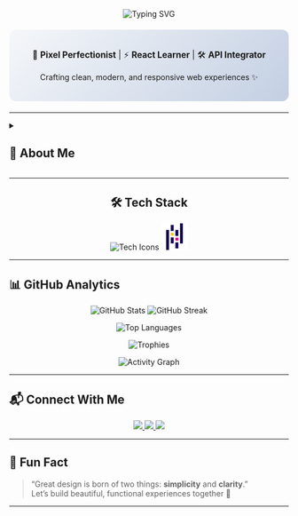 <div align="center">

  <!-- Animated Typing Header -->
  <img src="https://readme-typing-svg.demolab.com?font=Fira+Code&weight=600&size=28&duration=3000&pause=500&color=38BDF8&center=true&vCenter=true&width=600&lines=Hi+%F0%9F%91%8B%2C+I'm+Rupanjan+Saha;Frontend+Developer;UI%2FUX+Enthusiast;Web+Explorer;Lifelong+Learner" alt="Typing SVG" />

  <!-- Profile Card -->
  <div style="background: linear-gradient(135deg, #f5f7fa 0%, #c3cfe2 100%); padding: 20px; border-radius: 12px; margin: 20px 0; max-width: 650px;">
    <p style="font-size: 1.1em;">🎨 <b>Pixel Perfectionist</b> | ⚡ <b>React Learner</b> | 🛠️ <b>API Integrator</b></p>
    <p>Crafting clean, modern, and responsive web experiences ✨</p>
  </div>

</div>

---

<!-- About Me -->
<details>
  <summary><h2>🌟 About Me</h2></summary>
  <div style="background: #f8f9fa; padding: 15px; border-radius: 8px; margin: 10px 0;">
    <pre>
💻 I code for fun (and sometimes for coffee ☕).
🌱 Currently growing my Python and React Native skills.
🎨 Obsessed with design systems & component libraries.
🔌 Love connecting frontends to powerful backends via APIs.
📚 Exploring Three.js animations (wish me luck 😅).
    </pre>
  </div>
</details>

---

<h2 align="center">🛠️ Tech Stack</h2>

<div align="center">
  <img src="https://skillicons.dev/icons?i=html,css,js,react,tailwind,bootstrap,sass,figma,vscode,py,c,git,github" alt="Tech Icons" />
  <img src="https://raw.githubusercontent.com/devicons/devicon/master/icons/pandas/pandas-original.svg" alt="Pandas" width="48" height="48"/>
</div>


---

## 📊 GitHub Analytics

<p align="center">
  <img src="https://github-readme-stats.vercel.app/api?username=RupanjanSaha123&show_icons=true&theme=radical&hide_border=true&count_private=true" alt="GitHub Stats" width="48%"/>
  <img src="https://github-readme-streak-stats.herokuapp.com?user=RupanjanSaha123&theme=radical&hide_border=true" alt="GitHub Streak" width="48%"/>
</p>

<p align="center">
  <img src="https://github-readme-stats.vercel.app/api/top-langs/?username=RupanjanSaha123&layout=compact&theme=radical&hide_border=true" alt="Top Languages" width="40%"/>
</p>

<p align="center">
  <img src="https://github-profile-trophy.vercel.app/?username=RupanjanSaha123&theme=radical&margin-w=10&margin-h=10&no-frame=true&column=6" alt="Trophies" />
</p>

<p align="center">
  <img src="https://github-readme-activity-graph.vercel.app/graph?username=RupanjanSaha123&theme=react-dark&hide_border=true&area=true" alt="Activity Graph" />
</p>

---

## 📬 Connect With Me  

<p align="center">
  <a href="https://github.com/RupanjanSaha123" target="_blank">
    <img src="https://img.shields.io/badge/GitHub-171717?style=for-the-badge&logo=github&logoColor=white" />
  </a>
  <a href="https://www.linkedin.com/in/rupanjan-saha/" target="_blank">
    <img src="https://img.shields.io/badge/LinkedIn-0A66C2?style=for-the-badge&logo=linkedin&logoColor=white" />
  </a>
  <a href="mailto:rupanjansaha123@gmail.com">
    <img src="https://img.shields.io/badge/Gmail-EA4335?style=for-the-badge&logo=gmail&logoColor=white" />
  </a>
</p>

---

## 🧠 Fun Fact  

> “Great design is born of two things: **simplicity** and **clarity**.”  
> Let’s build beautiful, functional experiences together 🚀

---

